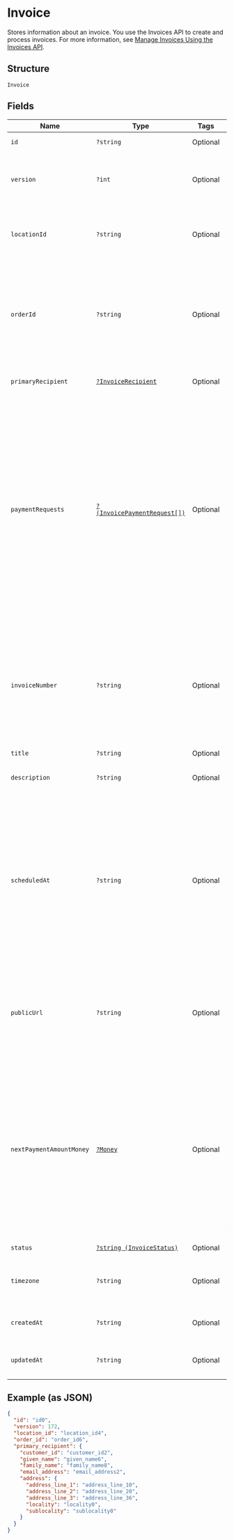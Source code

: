 
# Invoice

Stores information about an invoice. You use the Invoices API to create and process
invoices. For more information, see [Manage Invoices Using the Invoices API](https://developer.squareup.com/docs/docs/invoices-api/overview).

## Structure

`Invoice`

## Fields

| Name | Type | Tags | Description | Getter | Setter |
|  --- | --- | --- | --- | --- | --- |
| `id` | `?string` | Optional | The Square-assigned ID of the invoice. | getId(): ?string | setId(?string id): void |
| `version` | `?int` | Optional | The Square-assigned version number, which is incremented each time an update is committed to the invoice. | getVersion(): ?int | setVersion(?int version): void |
| `locationId` | `?string` | Optional | The ID of the location that this invoice is associated with.<br>This field is required when creating an invoice. | getLocationId(): ?string | setLocationId(?string locationId): void |
| `orderId` | `?string` | Optional | The ID of the [order](#type-order) for which the invoice is created.<br><br>This order must be in the `OPEN` state and must belong to the `location_id`<br>specified for this invoice. This field is required when creating an invoice. | getOrderId(): ?string | setOrderId(?string orderId): void |
| `primaryRecipient` | [`?InvoiceRecipient`](/doc/models/invoice-recipient.md) | Optional | Provides customer data that Square uses to deliver an invoice. | getPrimaryRecipient(): ?InvoiceRecipient | setPrimaryRecipient(?InvoiceRecipient primaryRecipient): void |
| `paymentRequests` | [`?(InvoicePaymentRequest[])`](/doc/models/invoice-payment-request.md) | Optional | An array of `InvoicePaymentRequest` objects. Each object defines<br>a payment request in an invoice payment schedule. It provides information<br>such as when and how Square processes payments. You must specify at least one payment request. For invoices<br>with multiple payment requests, you can specify a maximum of 12 `INSTALLMENT` request types. All of the payment requests must specify the<br>same `request_method`.<br><br>This field is required when creating an invoice. | getPaymentRequests(): ?array | setPaymentRequests(?array paymentRequests): void |
| `invoiceNumber` | `?string` | Optional | A user-friendly invoice number. The value is unique within a location.<br>If not provided when creating an invoice, Square assigns a value.<br>It increments from 1 and padded with zeros making it 7 characters long<br>for example, 0000001, 0000002. | getInvoiceNumber(): ?string | setInvoiceNumber(?string invoiceNumber): void |
| `title` | `?string` | Optional | The title of the invoice. | getTitle(): ?string | setTitle(?string title): void |
| `description` | `?string` | Optional | The description of the invoice. This is visible the customer receiving the invoice. | getDescription(): ?string | setDescription(?string description): void |
| `scheduledAt` | `?string` | Optional | The timestamp when the invoice is scheduled for processing, in RFC 3339 format.<br>At the specified time, depending on the `request_method`, Square sends the<br>invoice to the customer's email address or charge the customer's card on file.<br><br>If the field is not set, Square processes the invoice immediately after publication. | getScheduledAt(): ?string | setScheduledAt(?string scheduledAt): void |
| `publicUrl` | `?string` | Optional | The URL of the Square-hosted invoice page.<br>After you publish the invoice using the `PublishInvoice` endpoint, Square hosts the invoice<br>page and returns the page URL in the response. | getPublicUrl(): ?string | setPublicUrl(?string publicUrl): void |
| `nextPaymentAmountMoney` | [`?Money`](/doc/models/money.md) | Optional | Represents an amount of money. `Money` fields can be signed or unsigned.<br>Fields that do not explicitly define whether they are signed or unsigned are<br>considered unsigned and can only hold positive amounts. For signed fields, the<br>sign of the value indicates the purpose of the money transfer. See<br>[Working with Monetary Amounts](https://developer.squareup.com/docs/build-basics/working-with-monetary-amounts)<br>for more information. | getNextPaymentAmountMoney(): ?Money | setNextPaymentAmountMoney(?Money nextPaymentAmountMoney): void |
| `status` | [`?string (InvoiceStatus)`](/doc/models/invoice-status.md) | Optional | Indicates the status of an invoice. | getStatus(): ?string | setStatus(?string status): void |
| `timezone` | `?string` | Optional | The time zone of the date values (for example, `due_date`) specified in the invoice. | getTimezone(): ?string | setTimezone(?string timezone): void |
| `createdAt` | `?string` | Optional | The timestamp when the invoice was created, in RFC 3339 format. | getCreatedAt(): ?string | setCreatedAt(?string createdAt): void |
| `updatedAt` | `?string` | Optional | The timestamp when the invoice was last updated, in RFC 3339 format. | getUpdatedAt(): ?string | setUpdatedAt(?string updatedAt): void |

## Example (as JSON)

```json
{
  "id": "id0",
  "version": 172,
  "location_id": "location_id4",
  "order_id": "order_id6",
  "primary_recipient": {
    "customer_id": "customer_id2",
    "given_name": "given_name6",
    "family_name": "family_name8",
    "email_address": "email_address2",
    "address": {
      "address_line_1": "address_line_10",
      "address_line_2": "address_line_20",
      "address_line_3": "address_line_36",
      "locality": "locality0",
      "sublocality": "sublocality0"
    }
  }
}
```

